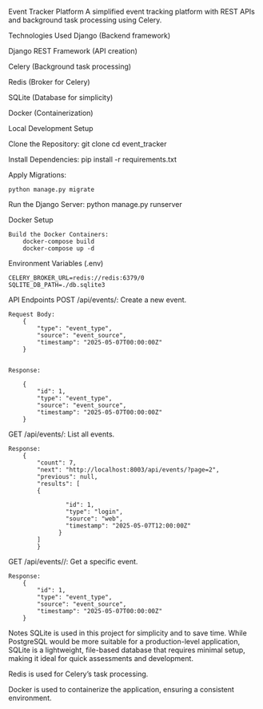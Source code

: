 Event Tracker Platform
    A simplified event tracking platform with REST APIs and background task processing using Celery.

Technologies Used
Django (Backend framework)

Django REST Framework (API creation)

Celery (Background task processing)

Redis (Broker for Celery)

SQLite (Database for simplicity)

Docker (Containerization)


Local Development Setup

Clone the Repository:
        git clone <repo-url>
        cd event_tracker

Install Dependencies:
    pip install -r requirements.txt

Apply Migrations:

    python manage.py migrate

Run the Django Server:
    python manage.py runserver


Docker Setup

    Build the Docker Containers:
        docker-compose build
        docker-compose up -d


Environment Variables (.env)

    CELERY_BROKER_URL=redis://redis:6379/0
    SQLITE_DB_PATH=./db.sqlite3


API Endpoints
POST /api/events/: Create a new event.
    
    Request Body:
        {
            "type": "event_type",
            "source": "event_source",
            "timestamp": "2025-05-07T00:00:00Z"
        }
            
        
    Response:
        
        {
            "id": 1,
            "type": "event_type",
            "source": "event_source",
            "timestamp": "2025-05-07T00:00:00Z"
        }

GET /api/events/: List all events.

    Response:
        {
            "count": 7,
            "next": "http://localhost:8003/api/events/?page=2",
            "previous": null,
            "results": [
            {
            
                    "id": 1,
                    "type": "login",
                    "source": "web",
                    "timestamp": "2025-05-07T12:00:00Z"
                  }
            ]
            }



GET /api/events/<id>/: Get a specific event.

    Response:
        {
            "id": 1,
            "type": "event_type",
            "source": "event_source",
            "timestamp": "2025-05-07T00:00:00Z"
        }


Notes
SQLite is used in this project for simplicity and to save time. While PostgreSQL would be more suitable for a production-level application, SQLite is a lightweight, file-based database that requires minimal setup, making it ideal for quick assessments and development.

Redis is used for Celery’s task processing.

Docker is used to containerize the application, ensuring a consistent environment.
